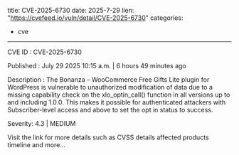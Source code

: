  
title: CVE-2025-6730
date: 2025-7-29
lien: "https://cvefeed.io/vuln/detail/CVE-2025-6730"
categories:
  - cve
---

CVE ID : CVE-2025-6730

Published :  July 29
2025
10:15 a.m. | 6 hours
49 minutes ago

Description : The Bonanza – WooCommerce Free Gifts Lite plugin for WordPress is vulnerable to unauthorized modification of data due to a missing capability check on the xlo_optin_call() function in all versions up to
and including
1.0.0. This makes it possible for authenticated attackers
with Subscriber-level access and above
to set the opt in status to success.

Severity: 4.3 | MEDIUM

Visit the link for more details
such as CVSS details
affected products
timeline
and more...
